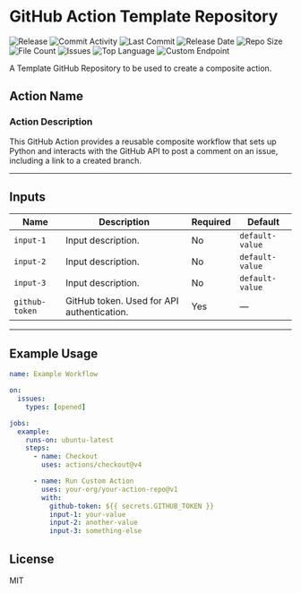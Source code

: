 # GitHub Action Template Repository

![Release](https://github.com/subhamay-bhattacharyya-gha/tf-plan-action/actions/workflows/release.yaml/badge.svg)&nbsp;![Commit Activity](https://img.shields.io/github/commit-activity/t/subhamay-bhattacharyya-gha/tf-plan-action)&nbsp;![Last Commit](https://img.shields.io/github/last-commit/subhamay-bhattacharyya-gha/tf-plan-action)&nbsp;![Release Date](https://img.shields.io/github/release-date/subhamay-bhattacharyya-gha/tf-plan-action)&nbsp;![Repo Size](https://img.shields.io/github/repo-size/subhamay-bhattacharyya-gha/tf-plan-action)&nbsp;![File Count](https://img.shields.io/github/directory-file-count/subhamay-bhattacharyya-gha/tf-plan-action)&nbsp;![Issues](https://img.shields.io/github/issues/subhamay-bhattacharyya-gha/tf-plan-action)&nbsp;![Top Language](https://img.shields.io/github/languages/top/subhamay-bhattacharyya-gha/tf-plan-action)&nbsp;![Custom Endpoint](https://img.shields.io/endpoint?url=https://gist.githubusercontent.com/bsubhamay/b7f762b3fa5fde9ad92c0c225e3b4109/raw/tf-plan-action.json?)

A Template GitHub Repository to be used to create a composite action.

## Action Name

### Action Description

This GitHub Action provides a reusable composite workflow that sets up Python and interacts with the GitHub API to post a comment on an issue, including a link to a created branch.

---

## Inputs

| Name           | Description         | Required | Default        |
|----------------|---------------------|----------|----------------|
| `input-1`      | Input description.  | No       | `default-value`|
| `input-2`      | Input description.  | No       | `default-value`|
| `input-3`      | Input description.  | No       | `default-value`|
| `github-token` | GitHub token. Used for API authentication. | Yes | — |

---

## Example Usage

```yaml
name: Example Workflow

on:
  issues:
    types: [opened]

jobs:
  example:
    runs-on: ubuntu-latest
    steps:
      - name: Checkout
        uses: actions/checkout@v4

      - name: Run Custom Action
        uses: your-org/your-action-repo@v1
        with:
          github-token: ${{ secrets.GITHUB_TOKEN }}
          input-1: your-value
          input-2: another-value
          input-3: something-else
```

## License

MIT
